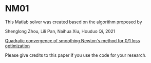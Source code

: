 # NM01

This Matlab solver was created based on the algorithm proposed by

Shenglong Zhou, Lili Pan, Naihua Xiu, Houduo Qi, 2021

[Quadratic convergence of smoothing Newton's method for 0/1 loss optimization](https://www.researchgate.net/publication/350442413) 

Please give credits to this paper if you use the code for your research.
                             
